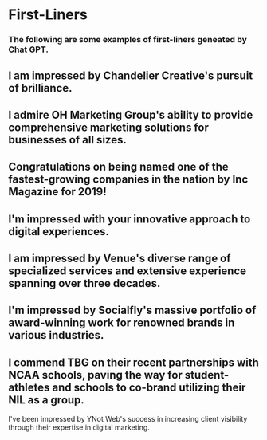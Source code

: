 # First-Liners

### The following are some examples of first-liners geneated by Chat GPT.

I am impressed by Chandelier Creative's pursuit of brilliance.
------
I admire OH Marketing Group's ability to provide comprehensive marketing solutions for businesses of all sizes.
------
Congratulations on being named one of the fastest-growing companies in the nation by Inc Magazine for 2019!
------
I'm impressed with your innovative approach to digital experiences.
------
I am impressed by Venue's diverse range of specialized services and extensive experience spanning over three decades.
------
I'm impressed by Socialfly's massive portfolio of award-winning work for renowned brands in various industries.
------
I commend TBG on their recent partnerships with NCAA schools, paving the way for student-athletes and schools to co-brand utilizing their NIL as a group.
------
I've been impressed by YNot Web's success in increasing client visibility through their expertise in digital marketing.
